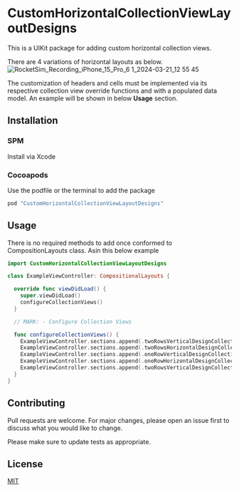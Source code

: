 # CustomHorizontalCollectionViewLayoutDesigns

This is a UIKit package for adding custom horizontal collection views.

There are 4 variations of horizontal layouts as below. 
![RocketSim_Recording_iPhone_15_Pro_6 1_2024-03-21_12 55 45](https://github.com/yosoybunal/CustomHorizontalCollectionViewLayoutDesigns/assets/139717061/2ffbdc86-9faf-4e3a-89e7-585052a8b48f)

The customization of headers and cells must be implemented via its respective collection view override functions and with a populated data model. An example will be shown in below **Usage** section. 

## Installation

### SPM
Install via Xcode

### Cocoapods
Use the podfile or the terminal to add the package

```bash
pod "CustomHorizontalCollectionViewLayoutDesigns"
```

## Usage

There is no required methods to add once conformed to CompositionLayouts class. Asin this below example 

```swift
import CustomHorizontalCollectionViewLayoutDesigns

class ExampleViewController: CompositionalLayouts {

  override func viewDidLoad() {
    super.viewDidLoad()
    configureCollectionViews()
  }

  // MARK: - Configure Collection Views

  func configureCollectionViews() {
    ExampleViewController.sections.append(.twoRowsVerticalDesignCollectionView(5))
    ExampleViewController.sections.append(.twoRowsHorizontalDesignCollectionView(10))
    ExampleViewController.sections.append(.oneRowVerticalDesignCollectionView(7))
    ExampleViewController.sections.append(.oneRowHorizontalDesignCollectionView(7))
    ExampleViewController.sections.append(.twoRowsVerticalDesignCollectionView(6))
  }
}
```

## Contributing

Pull requests are welcome. For major changes, please open an issue first
to discuss what you would like to change.

Please make sure to update tests as appropriate.

## License

[MIT](https://choosealicense.com/licenses/mit/)
 

